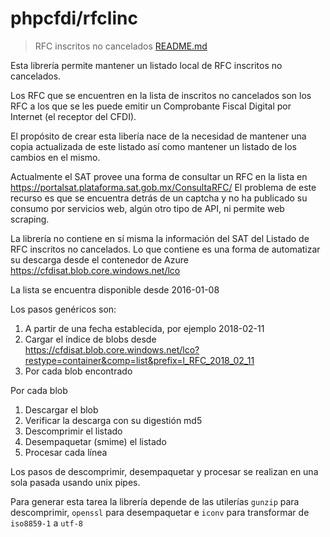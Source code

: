 # phpcfdi/rfclinc

> RFC inscritos no cancelados [README.md](README.md)

Esta librería permite mantener un listado local de RFC inscritos no cancelados.

Los RFC que se encuentren en la lista de inscritos no cancelados son los RFC a los que se les puede
emitir un Comprobante Fiscal Digital por Internet (el receptor del CFDI).

El propósito de crear esta libería nace de la necesidad de mantener una copia actualizada de este listado
así como mantener un listado de los cambios en el mismo.

Actualmente el SAT provee una forma de consultar un RFC en la lista en
https://portalsat.plataforma.sat.gob.mx/ConsultaRFC/
El problema de este recurso es que se encuentra detrás de un captcha y no ha publicado su consumo
por servicios web, algún otro tipo de API, ni permite web scraping.

La librería no contiene en sí misma la información del SAT del Listado de RFC inscritos no cancelados.
Lo que contiene es una forma de automatizar su descarga desde el contenedor de Azure
https://cfdisat.blob.core.windows.net/lco

La lista se encuentra disponible desde 2016-01-08

Los pasos genéricos son:

1. A partir de una fecha establecida, por ejemplo 2018-02-11
2. Cargar el índice de blobs desde https://cfdisat.blob.core.windows.net/lco?restype=container&comp=list&prefix=l_RFC_2018_02_11
3. Por cada blob encontrado

Por cada blob

1. Descargar el blob
2. Verificar la descarga con su digestión md5
3. Descomprimir el listado
4. Desempaquetar (smime) el listado
5. Procesar cada línea

Los pasos de descomprimir, desempaquetar y procesar se realizan en una sola pasada usando unix pipes.

Para generar esta tarea la librería depende de las utilerías `gunzip` para descomprimir,
`openssl` para desempaquetar e `iconv` para transformar de `iso8859-1` a `utf-8`

